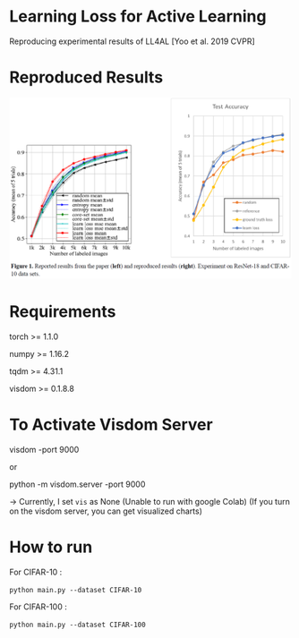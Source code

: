 # Learning Loss for Active Learning
 Reproducing experimental results of LL4AL [Yoo et al. 2019 CVPR]

# Reproduced Results
 ![Results](./results.PNG)

# Requirements
 torch >= 1.1.0

 numpy >= 1.16.2

 tqdm >= 4.31.1

 visdom >= 0.1.8.8

# To Activate Visdom Server
  visdom -port 9000

  or 

  python -m visdom.server -port 9000

-> Currently, I set `vis` as None (Unable to run with google Colab)
(If you turn on the visdom server, you can get visualized charts)

# How to run

For CIFAR-10 :

`python main.py --dataset CIFAR-10`

For CIFAR-100 :

`python main.py --dataset CIFAR-100`
